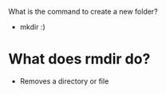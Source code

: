 What is the command to create a new folder?

- mkdir :)

# What does rmdir do?

- Removes a directory or file

